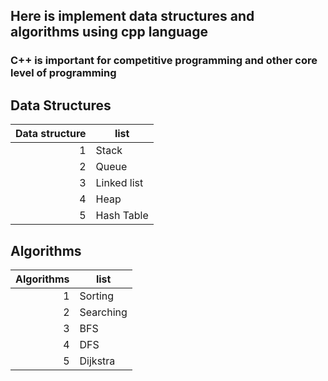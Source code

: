 ## Here is implement data structures and algorithms using cpp language
### C++ is important for competitive programming and other core level of programming
## Data Structures
|Data structure| list|
|----:|----|
|   1|Stack|
|   2|Queue|
|   3|Linked list|
|   4|Heap|
|   5|Hash Table|

## Algorithms
|Algorithms| list   |
|----:|-------|
|   1|Sorting|
|   2|Searching|
|   3|BFS|
|   4|DFS|
|   5|Dijkstra|
